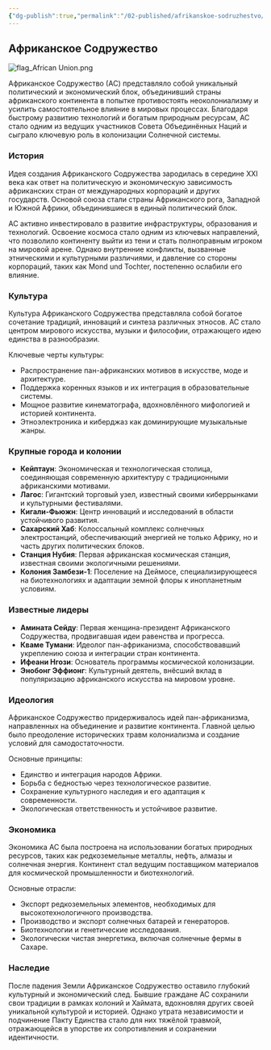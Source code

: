 ```yaml
---
{"dg-publish":true,"permalink":"/02-published/afrikanskoe-sodruzhestvo/"}
---
```


## Африканское Содружество

![flag_African Union.png](/img/user/09.%20files/flag_African%20Union.png)

Африканское Содружество (АС) представляло собой уникальный политический и экономический блок, объединивший страны африканского континента в попытке противостоять неоколониализму и усилить самостоятельное влияние в мировых процессах. Благодаря быстрому развитию технологий и богатым природным ресурсам, АС стало одним из ведущих участников Совета Объединённых Наций и сыграло ключевую роль в колонизации Солнечной системы.

### История

Идея создания Африканского Содружества зародилась в середине XXI века как ответ на политическую и экономическую зависимость африканских стран от международных корпораций и других государств. Основой союза стали страны Африканского рога, Западной и Южной Африки, объединившиеся в единый политический блок.

АС активно инвестировало в развитие инфраструктуры, образования и технологий. Освоение космоса стало одним из ключевых направлений, что позволило континенту выйти из тени и стать полноправным игроком на мировой арене. Однако внутренние конфликты, вызванные этническими и культурными различиями, и давление со стороны корпораций, таких как Mond und Tochter, постепенно ослабили его влияние.

### Культура

Культура Африканского Содружества представляла собой богатое сочетание традиций, инноваций и синтеза различных этносов. АС стало центром мирового искусства, музыки и философии, отражающего идею единства в разнообразии.

Ключевые черты культуры:

- Распространение пан-африканских мотивов в искусстве, моде и архитектуре.
- Поддержка коренных языков и их интеграция в образовательные системы.
- Мощное развитие кинематографа, вдохновлённого мифологией и историей континента.
- Этноэлектроника и киберджаз как доминирующие музыкальные жанры.

### Крупные города и колонии

- **Кейптаун**: Экономическая и технологическая столица, соединяющая современную архитектуру с традиционными африканскими мотивами.
- **Лагос**: Гигантский торговый узел, известный своими киберрынками и культурными фестивалями.
- **Кигали-Фьюжн**: Центр инноваций и исследований в области устойчивого развития.
- **Сахарский Хаб**: Колоссальный комплекс солнечных электростанций, обеспечивающий энергией не только Африку, но и часть других политических блоков.
- **Станция Нубия**: Первая африканская космическая станция, известная своими экологичными решениями.
- **Колония Замбези-1**: Поселение на Деймосе, специализирующееся на биотехнологиях и адаптации земной флоры к инопланетным условиям.

### Известные лидеры

- **Амината Сейду**: Первая женщина-президент Африканского Содружества, продвигавшая идеи равенства и прогресса.
- **Кваме Тумани**: Идеолог пан-африканизма, способствовавший укреплению союза и интеграции стран континента.
- **Ифеани Нгози**: Основатель программы космической колонизации.
- **Энобонг Эффионг**: Культурный деятель, внёсший вклад в популяризацию африканского искусства на мировом уровне.

### Идеология

Африканское Содружество придерживалось идей пан-африканизма, направленных на объединение и развитие континента. Главной целью было преодоление исторических травм колониализма и создание условий для самодостаточности.

Основные принципы:

- Единство и интеграция народов Африки.
- Борьба с бедностью через технологическое развитие.
- Сохранение культурного наследия и его адаптация к современности.
- Экологическая ответственность и устойчивое развитие.

### Экономика

Экономика АС была построена на использовании богатых природных ресурсов, таких как редкоземельные металлы, нефть, алмазы и солнечная энергия. Континент стал ведущим поставщиком материалов для космической промышленности и биотехнологий.

Основные отрасли:

- Экспорт редкоземельных элементов, необходимых для высокотехнологичного производства.
- Производство и экспорт солнечных батарей и генераторов.
- Биотехнологии и генетические исследования.
- Экологически чистая энергетика, включая солнечные фермы в Сахаре.

### Наследие

После падения Земли Африканское Содружество оставило глубокий культурный и экономический след. Бывшие граждане АС сохранили свои традиции в рамках колоний и Хаймата, вдохновляя других своей уникальной культурой и историей. Однако утрата независимости и подчинение Пакту Единства стало для них тяжёлой травмой, отражающейся в упорстве их сопротивления и сохранении идентичности.